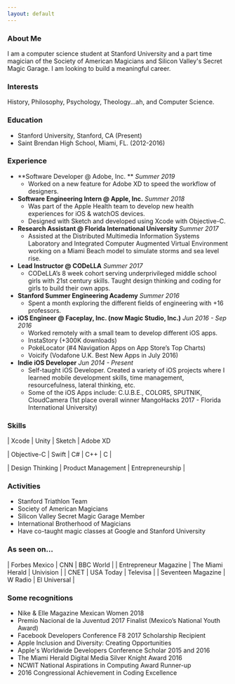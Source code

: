 ```yaml
---
layout: default
---
```


### About Me

I am a computer science student at Stanford University and a part time magician of the Society of American Magicians and Silicon Valley's Secret Magic Garage. I am looking to build a meaningful career.

### Interests 

History, Philosophy, Psychology, Theology...ah, and Computer Science.

### Education

*   Stanford University, Stanford, CA (Present)
*   Saint Brendan High School, Miami, FL. (2012-2016)

### Experience 
- **Software Developer @ Adobe, Inc. ** *Summer 2019*
    - Worked on a new feature for Adobe XD to speed the workflow of designers. 
- **Software Engineering Intern @ Apple, Inc.** *Summer 2018*
    - Was part of the Apple Health team to develop new health experiences for iOS & watchOS devices. 
    - Designed with Sketch and developed using Xcode with Objective-C.
- **Research Assistant @ Florida International University** *Summer 2017*
    - Assisted at the Distributed Multimedia Information Systems Laboratory and Integrated Computer Augmented Virtual Environment working on a Miami Beach model to simulate storms and sea level rise.
- **Lead Instructor @ CODeLLA** *Summer 2017*
    - CODeLLA’s 8 week cohort serving underprivileged middle school girls with 21st century skills. Taught design thinking and coding for girls to build their own apps.
- **Stanford Summer Engineering Academy** *Summer 2016*
    - Spent a month exploring the different fields of engineering with +16 professors.
- **iOS Engineer @ Faceplay, Inc. (now Magic Studio, Inc.)** *Jun 2016 - Sep 2016*
    - Worked remotely with a small team to develop different iOS apps.
    - InstaStory (+300K downloads)
    - PokéLocator (#4 Navigation Apps on App Store’s Top Charts)
    - Voicify (Vodafone U.K. Best New Apps in July 2016)
- **Indie iOS Developer** *Jun 2014 - Present*
    - Self-taught iOS Developer. Created a variety of iOS projects where I learned mobile development skills, time management, resourcefulness, lateral thinking, etc.
    - Some of the iOS Apps include: C.U.B.E., COLOR5, SPUTNIK, CloudCamera (1st place overall winner MangoHacks 2017 - Florida International University)


### Skills

 | Xcode |  Unity | Sketch | Adobe XD

| Objective-C |  Swift | C# | C++ | C |

| Design Thinking | Product Management | Entrepreneurship |


### Activities

- Stanford Triathlon Team 
- Society of American Magicians  
- Silicon Valley Secret Magic Garage Member 
- International Brotherhood of Magicians 
- Have co-taught magic classes at Google and Stanford University 

### As seen on...

| Forbes Mexico | CNN | BBC World | 
| Entrepreneur Magazine | The Miami Herald | Univision | 
| CNET | USA Today | Televisa | 
| Seventeen Magazine | W Radio | El Universal |

### Some recognitions
* Nike & Elle Magazine Mexican Women 2018
* Premio Nacional de la Juventud 2017 Finalist (Mexico’s National Youth Award)
* Facebook Developers Conference F8 2017 Scholarship Recipient
* Apple Inclusion and Diversity: Creating Opportunities
* Apple's Worldwide Developers Conference Scholar 2015 and 2016
* The Miami Herald Digital Media Silver Knight Award 2016
* NCWIT National Aspirations in Computing Award Runner-up 
* 2016 Congressional Achievement in Coding Excellence

